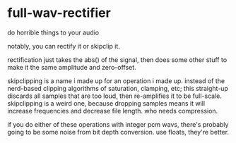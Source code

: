 # full-wav-rectifier

do horrible things to your audio

notably, you can rectify it or skipclip it.

rectification just takes the abs() of the signal, then does some other stuff to make it the same amplitude and zero-offset.

skipclipping is a name i made up for an operation i made up.
instead of the nerd-based clipping algorithms of saturation, clamping, etc; this straight-up discards all samples that are too loud, then re-amplifies it to be full-scale. skipclipping is a weird one, because dropping samples means it will increase frequencies and decrease file length. who needs compression.

if you do either of these operations with integer pcm wavs, there's probably going to be some noise from bit depth conversion. use floats, they're better.
